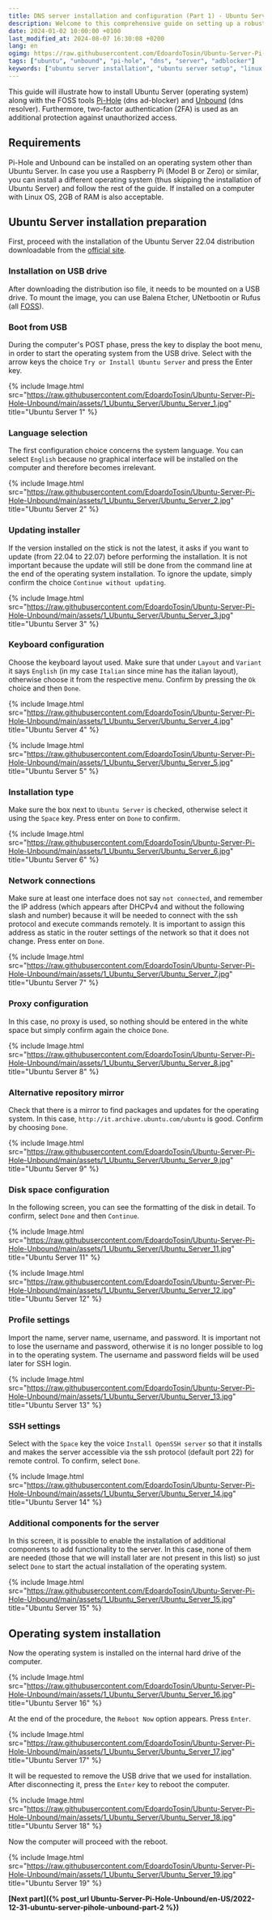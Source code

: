 ```yaml
---
title: DNS server installation and configuration (Part 1) - Ubuntu Server installation (EN)
description: Welcome to this comprehensive guide on setting up a robust and secure DNS server using Ubuntu, Pi-Hole, and Unbound. This setup enhances your privacy and gives you better control over your network traffic.
date: 2024-01-02 10:00:00 +0100
last_modified_at: 2024-08-07 16:30:08 +0200
lang: en
ogimg: https://raw.githubusercontent.com/EdoardoTosin/Ubuntu-Server-Pi-Hole-Unbound/main/assets/1_Ubuntu_Server/Ubuntu_Server_19.jpg
tags: ["ubuntu", "unbound", "pi-hole", "dns", "server", "adblocker"]
keywords: ["ubuntu server installation", "ubuntu server setup", "linux server install", "ubuntu 22.04 installation", "server operating system", "ubuntu server tutorial", "linux server configuration"]
---
```


This guide will illustrate how to install Ubuntu Server (operating system) along with the FOSS tools [Pi-Hole](https://en.wikipedia.org/wiki/Pi-hole) (dns ad-blocker) and [Unbound](https://en.wikipedia.org/wiki/Unbound_(DNS_server)) (dns resolver). Furthermore, two-factor authentication (2FA) is used as an additional protection against unauthorized access.

## Requirements

Pi-Hole and Unbound can be installed on an operating system other than Ubuntu Server. In case you use a Raspberry Pi (Model B or Zero) or similar, you can install a different operating system (thus skipping the installation of Ubuntu Server) and follow the rest of the guide. If installed on a computer with Linux OS, 2GB of RAM is also acceptable.

## Ubuntu Server installation preparation

First, proceed with the installation of the Ubuntu Server 22.04 distribution downloadable from the [official site](https://ubuntu.com/download/server).

### Installation on USB drive

After downloading the distribution iso file, it needs to be mounted on a USB drive. To mount the image, you can use Balena Etcher, UNetbootin or Rufus (all [FOSS](https://en.wikipedia.org/wiki/Free_and_open-source_software)).

### Boot from USB

During the computer's POST phase, press the key to display the boot menu, in order to start the operating system from the USB drive. Select with the arrow keys the choice `Try or Install Ubuntu Server` and press the Enter key.

{% include Image.html src="https://raw.githubusercontent.com/EdoardoTosin/Ubuntu-Server-Pi-Hole-Unbound/main/assets/1_Ubuntu_Server/Ubuntu_Server_1.jpg" title="Ubuntu Server 1" %}

### Language selection

The first configuration choice concerns the system language. You can select `English` because no graphical interface will be installed on the computer and therefore becomes irrelevant.

{% include Image.html src="https://raw.githubusercontent.com/EdoardoTosin/Ubuntu-Server-Pi-Hole-Unbound/main/assets/1_Ubuntu_Server/Ubuntu_Server_2.jpg" title="Ubuntu Server 2" %}

### Updating installer

If the version installed on the stick is not the latest, it asks if you want to update (from 22.04 to 22.07) before performing the installation. It is not important because the update will still be done from the command line at the end of the operating system installation. To ignore the update, simply confirm the choice `Continue without updating`.

{% include Image.html src="https://raw.githubusercontent.com/EdoardoTosin/Ubuntu-Server-Pi-Hole-Unbound/main/assets/1_Ubuntu_Server/Ubuntu_Server_3.jpg" title="Ubuntu Server 3" %}

### Keyboard configuration

Choose the keyboard layout used. Make sure that under `Layout` and `Variant` it says `English` (in my case `Italian` since mine has the italian layout), otherwise choose it from the respective menu. Confirm by pressing the `Ok` choice and then `Done`.

{% include Image.html src="https://raw.githubusercontent.com/EdoardoTosin/Ubuntu-Server-Pi-Hole-Unbound/main/assets/1_Ubuntu_Server/Ubuntu_Server_4.jpg" title="Ubuntu Server 4" %}

{% include Image.html src="https://raw.githubusercontent.com/EdoardoTosin/Ubuntu-Server-Pi-Hole-Unbound/main/assets/1_Ubuntu_Server/Ubuntu_Server_5.jpg" title="Ubuntu Server 5" %}

### Installation type

Make sure the box next to `Ubuntu Server` is checked, otherwise select it using the `Space` key. Press enter on `Done` to confirm.

{% include Image.html src="https://raw.githubusercontent.com/EdoardoTosin/Ubuntu-Server-Pi-Hole-Unbound/main/assets/1_Ubuntu_Server/Ubuntu_Server_6.jpg" title="Ubuntu Server 6" %}

### Network connections

Make sure at least one interface does not say `not connected`, and remember the IP address (which appears after DHCPv4 and without the following slash and number) because it will be needed to connect with the ssh protocol and execute commands remotely. It is important to assign this address as static in the router settings of the network so that it does not change. Press enter on `Done`.

{% include Image.html src="https://raw.githubusercontent.com/EdoardoTosin/Ubuntu-Server-Pi-Hole-Unbound/main/assets/1_Ubuntu_Server/Ubuntu_Server_7.jpg" title="Ubuntu Server 7" %}

### Proxy configuration

In this case, no proxy is used, so nothing should be entered in the white space but simply confirm again the choice `Done`.

{% include Image.html src="https://raw.githubusercontent.com/EdoardoTosin/Ubuntu-Server-Pi-Hole-Unbound/main/assets/1_Ubuntu_Server/Ubuntu_Server_8.jpg" title="Ubuntu Server 8" %}

### Alternative repository mirror

Check that there is a mirror to find packages and updates for the operating system. In this case, `http://it.archive.ubuntu.com/ubuntu` is good. Confirm by choosing `Done`.

{% include Image.html src="https://raw.githubusercontent.com/EdoardoTosin/Ubuntu-Server-Pi-Hole-Unbound/main/assets/1_Ubuntu_Server/Ubuntu_Server_9.jpg" title="Ubuntu Server 9" %}

### Disk space configuration

In the following screen, you can see the formatting of the disk in detail. To confirm, select `Done` and then `Continue`.

{% include Image.html src="https://raw.githubusercontent.com/EdoardoTosin/Ubuntu-Server-Pi-Hole-Unbound/main/assets/1_Ubuntu_Server/Ubuntu_Server_11.jpg" title="Ubuntu Server 11" %}

{% include Image.html src="https://raw.githubusercontent.com/EdoardoTosin/Ubuntu-Server-Pi-Hole-Unbound/main/assets/1_Ubuntu_Server/Ubuntu_Server_12.jpg" title="Ubuntu Server 12" %}

### Profile settings

Import the name, server name, username, and password.
It is important not to lose the username and password, otherwise it is no longer possible to log in to the operating system.
The username and password fields will be used later for SSH login.

{% include Image.html src="https://raw.githubusercontent.com/EdoardoTosin/Ubuntu-Server-Pi-Hole-Unbound/main/assets/1_Ubuntu_Server/Ubuntu_Server_13.jpg" title="Ubuntu Server 13" %}

### SSH settings

Select with the `Space` key the voice `Install OpenSSH server` so that it installs and makes the server accessible via the ssh protocol (default port 22) for remote control.
To confirm, select `Done`.

{% include Image.html src="https://raw.githubusercontent.com/EdoardoTosin/Ubuntu-Server-Pi-Hole-Unbound/main/assets/1_Ubuntu_Server/Ubuntu_Server_14.jpg" title="Ubuntu Server 14" %}

### Additional components for the server

In this screen, it is possible to enable the installation of additional components to add functionality to the server. In this case, none of them are needed (those that we will install later are not present in this list) so just select `Done` to start the actual installation of the operating system.

{% include Image.html src="https://raw.githubusercontent.com/EdoardoTosin/Ubuntu-Server-Pi-Hole-Unbound/main/assets/1_Ubuntu_Server/Ubuntu_Server_15.jpg" title="Ubuntu Server 15" %}

## Operating system installation

Now the operating system is installed on the internal hard drive of the computer.

{% include Image.html src="https://raw.githubusercontent.com/EdoardoTosin/Ubuntu-Server-Pi-Hole-Unbound/main/assets/1_Ubuntu_Server/Ubuntu_Server_16.jpg" title="Ubuntu Server 16" %}

At the end of the procedure, the `Reboot Now` option appears. Press `Enter`.

{% include Image.html src="https://raw.githubusercontent.com/EdoardoTosin/Ubuntu-Server-Pi-Hole-Unbound/main/assets/1_Ubuntu_Server/Ubuntu_Server_17.jpg" title="Ubuntu Server 17" %}

It will be requested to remove the USB drive that we used for installation. After disconnecting it, press the `Enter` key to reboot the computer.

{% include Image.html src="https://raw.githubusercontent.com/EdoardoTosin/Ubuntu-Server-Pi-Hole-Unbound/main/assets/1_Ubuntu_Server/Ubuntu_Server_18.jpg" title="Ubuntu Server 18" %}

Now the computer will proceed with the reboot.

{% include Image.html src="https://raw.githubusercontent.com/EdoardoTosin/Ubuntu-Server-Pi-Hole-Unbound/main/assets/1_Ubuntu_Server/Ubuntu_Server_19.jpg" title="Ubuntu Server 19" %}

**[Next part]({% post_url Ubuntu-Server-Pi-Hole-Unbound/en-US/2022-12-31-ubuntu-server-pihole-unbound-part-2 %})**
